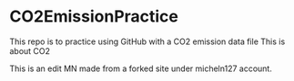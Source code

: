 # CO2EmissionPractice
 This repo is to practice using GitHub with a CO2 emission data file
This is about CO2

This is an edit MN made from a forked site under micheln127 account.
